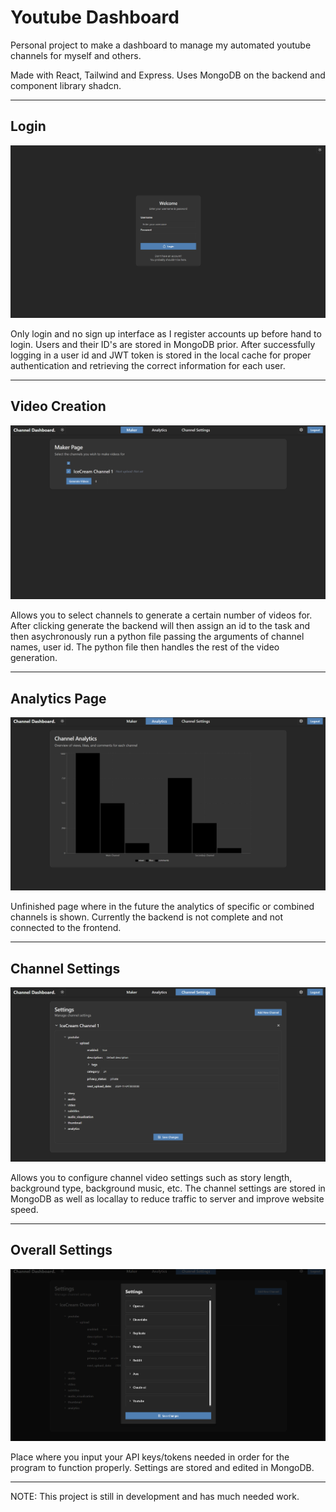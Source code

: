 # Youtube Dashboard

Personal project to make a dashboard to manage my automated youtube channels for myself and others.

Made with React, Tailwind and Express. Uses MongoDB on the backend and component library shadcn.

---

## Login

![Example Image](images/login.png)

Only login and no sign up interface as I register accounts up before hand to login. Users and their ID's are stored in MongoDB prior. After successfully logging in a user id and JWT token is stored in the local cache for proper authentication and retrieving the correct information for each user.

---

## Video Creation

![Example Image](images/gen.png)

Allows you to select channels to generate a certain number of videos for. After clicking generate the backend will then assign an id to the task and then asychronously run a python file passing the arguments of channel names, user id. The python file then handles the rest of the video generation.

---

## Analytics Page

![Example Image](images/analytics.png)

Unfinished page where in the future the analytics of specific or combined channels is shown. Currently the backend is not complete and not connected to the frontend.

---

## Channel Settings

![Example Image](images/channel_settings.png)

Allows you to configure channel video settings such as story length, background type, background music, etc. The channel settings are stored in MongoDB as well as locallay to reduce traffic to server and improve website speed.

---

## Overall Settings

![Example Image](images/settings.png)

Place where you input your API keys/tokens needed in order for the program to function properly. Settings are stored and edited in MongoDB.

---

NOTE: This project is still in development and has much needed work.
